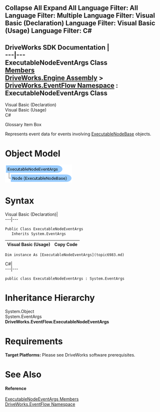 Collapse All Expand All Language Filter: All  Language Filter: Multiple  Language Filter: Visual Basic (Declaration) Language Filter: Visual Basic (Usage) Language Filter: C#  
---  
DriveWorks SDK Documentation  |   
---|---  
ExecutableNodeEventArgs Class   
[Members](topic6984.md)   
[DriveWorks.Engine Assembly](topic2156.md) > [DriveWorks.EventFlow Namespace](topic6871.md) : ExecutableNodeEventArgs Class  
---  
  
Visual Basic (Declaration)    
Visual Basic (Usage)    
C# 

Glossary Item Box

Represents event data for events involving [ExecutableNodeBase](topic6938.md) objects. 

# Object Model

![](dotnetdiagramimages/image368.png)

# Syntax

Visual Basic (Declaration)|   
---|---  
      
    
    Public Class ExecutableNodeEventArgs 
       Inherits System.EventArgs  
  
Visual Basic (Usage)| Copy Code  
---|---  
      
    
    Dim instance As [ExecutableNodeEventArgs](topic6983.md)  
  
C#|   
---|---  
      
    
    public class ExecutableNodeEventArgs : System.EventArgs   
  
# Inheritance Hierarchy

System.Object  
System.EventArgs  
**DriveWorks.EventFlow.ExecutableNodeEventArgs**  


# Requirements

**Target Platforms:** Please see DriveWorks software prerequisites.

# See Also

#### Reference

[ExecutableNodeEventArgs Members](topic6984.md)   
[DriveWorks.EventFlow Namespace](topic6871.md)


